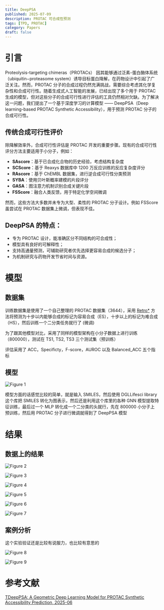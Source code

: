 ```yaml
---
title: DeepPSA
published: 2025-07-09
description: PROTAC 可合成性预测
tags: [TPD, PROTAC]
category: Papers
draft: false
---
```


# 引言

Proteolysis-targeting chimeras（PROTACs） 因其能够通过泛素-蛋白酶体系统（ubiquitin−proteasome system）诱导目标蛋白降解，在药物设计中引起了广泛关注。然而，PROTAC 分子的合成过程仍然充满挑战，需要综合考虑其化学复杂性和合成可行性。随着生成式人工智能的发展，已经出现了多个用于 PROTAC 生成的模型，但对这些分子的合成可行性进行评估的工具仍然相对欠缺。为了解决这一问题，我们提出了一个基于深度学习的计算模型 —— DeepPSA（Deep learning-based PROTAC Synthetic Accessibility），用于预测 PROTAC 分子的合成可行性。

## 传统合成可行性评价

除降解效率外，合成可行性评估是 PROTAC 开发的重要步骤。现有的合成可行性评分方法主要适用于小分子，例如：

- **SAscore**：基于已合成化合物的历史经验，考虑结构复杂度
- **SCScore**：基于 Reaxys 数据库中 1200 万反应训练的反应复杂度评分
- **RAscore**：基于 ChEMBL 数据集，进行逆合成可行性分类预测
- **SYBA**：使用贝叶斯概率建模的片段评分
- **GASA**：图注意力机制识别合成关键片段
- **FSScore**：融合人类反馈，用于特定化学空间微调

然而，这些方法大多数并未专为大型、柔性的 PROTAC 分子设计。例如 FSScore 虽尝试在 PROTAC 数据集上微调，但表现不佳。

## DeepPSA 的特点：

- 专为 PROTAC 设计，能准确区分不同结构的可合成性；
- 模型具有良好的可解释性；
- 支持高通量预测，可辅助研究者优先选择更容易合成的候选分子；
- 为机制研究与药物开发节省时间与资源。

# 模型

## 数据集

训练数据集是使用了一个自己整理的 PROTAC 数据集（3644），采用 [Retro*](https://github.com/binghong-ml/retro_star) 方法将预测为十步以内能够合成的标记为容易合成（ES），十步以上的标记为难合成（HS），然后训练一个二分类任务就行了 (微调)

为了跟其他模型对比，采用了同样的模型架构在小分子数据上进行训练（800000），测试在 TS1, TS2, TS3 三个测试集（预训练）

评估采用了 ACC，Specificty，F-score，AUROC 以及 Balanced_ACC 五个指标

## 模型

![Figure 1](DeepPSA_1.png)

模型方面的话感觉比较的简单，就是输入 SMILES，然后使用 DGLLifesci library 这个库把 SMILES 转化为图表示，然后还是利用这个库里的各种 GNN 模型提取特征训练，最后过一个 MLP 转化成一个二分类的头就行，先在 800000 小分子上预训练，然后用 PROTAC 分子进行微调就得到了 DeepPSA 模型

# 结果

## 数据上的结果

![Figure 2](DeepPSA_2.png)

![Figure 3](DeepPSA_3.png)

![Figure 4](DeepPSA_4.png)

![Figure 5](DeepPSA_5.png)

![Figure 6](DeepPSA_6.png)

![Figure 7](DeepPSA_7.png)

## 案例分析

这个实验验证还是比较有说服力，也比较有意思的

![Figure 8](DeepPSA_8.png)

![Figure 9](DeepPSA_9.png)

# 参考文献

[ TDeepPSA: A Geometric Deep Learning Model for PROTAC Synthetic Accessibility Prediction, 2025-06](https://doi.org/10.1021/acs.jcim.5c00366)